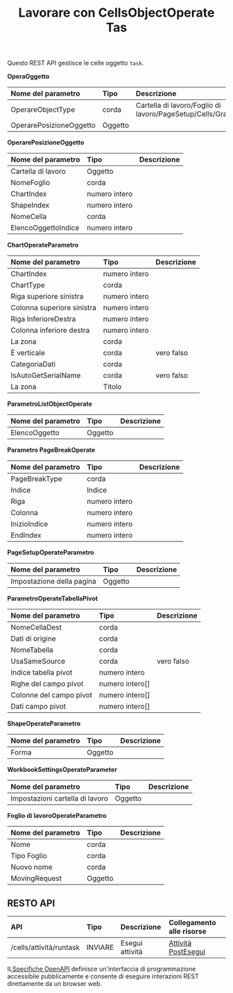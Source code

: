 ﻿---
title: Lavorare con CellsObjectOperate Tas
second_title: Aspose.Cells Cloud Documen
type: docs
url: /it/tasks/cells-object-operate/
aliases: [/working-with-cellsobjectoperate-task/]
description: "Cells.Cloud API per Excel operare: attività di operazione oggetto celle"
weight: 20
kwords: Excel, Office Cloud, REST API, Foglio di calcolo, PDF, CSV, Json, Markdwon, Utilizzo dell'attività CellsObjectOperate
---
Questo REST API gestisce le celle oggetto `task`.

**OperaOggetto**

|Nome del parametro|Tipo|Descrizione|
|:- |:- |:- |
| OperareObjectType| corda| Cartella di lavoro/Foglio di lavoro/PageSetup/Cells/Grafico/Forma/OggettoElenco/TabellaPivot/WorkbookSettings/PageBreak|
| OperarePosizioneOggetto| Oggetto||

**OperarePosizioneOggetto**

|Nome del parametro|Tipo|Descrizione|
|:- |:- |:- |
| Cartella di lavoro| Oggetto||
| NomeFoglio| corda||
| ChartIndex| numero intero||
| ShapeIndex| numero intero||
| NomeCella| corda||
| ElencoOggettoIndice| numero intero||


**ChartOperateParametro**

|Nome del parametro|Tipo|Descrizione|
|:- |:- |:- |
| ChartIndex| numero intero||
|ChartType| corda||
| Riga superiore sinistra| numero intero||
| Colonna superiore sinistra| numero intero||
| Riga InferioreDestra| numero intero||
| Colonna inferiore destra| numero intero||
| La zona| corda||
| È verticale| corda| vero falso|
| CategoriaDati| corda||
| IsAutoGetSerialName| corda| vero falso|
| La zona| Titolo||

**ParametroListObjectOperate** 

|Nome del parametro|Tipo|Descrizione|
|:- |:- |:- |
| ElencoOggetto| Oggetto||

**Parametro PageBreakOperate**

|Nome del parametro|Tipo|Descrizione|
|:- |:- |:- |
| PageBreakType| corda||
| Indice| Indice||
| Riga| numero intero||
| Colonna| numero intero||
| InizioIndice| numero intero||
| EndIndex| numero intero||


**PageSetupOperateParametro**

|Nome del parametro|Tipo|Descrizione|
|:- |:- |:- |
| Impostazione della pagina| Oggetto||


**ParametroOperateTabellaPivot**

|Nome del parametro|Tipo|Descrizione|
|:- |:- |:- |
| NomeCellaDest| corda||
| Dati di origine| corda||
| NomeTabella| corda||
| UsaSameSource| corda| vero falso|
| Indice tabella pivot| numero intero||
| Righe del campo pivot|numero intero[]||
| Colonne del campo pivot|numero intero[]||
| Dati campo pivot|numero intero[]||


**ShapeOperateParametro**


|Nome del parametro|Tipo|Descrizione|
|:- |:- |:- |
| Forma| Oggetto||


**WorkbookSettingsOperateParameter**


|Nome del parametro|Tipo|Descrizione|
|:- |:- |:- |
| Impostazioni cartella di lavoro| Oggetto||

**Foglio di lavoroOperateParametro**


|Nome del parametro|Tipo|Descrizione|
|:- |:- |:- |
| Nome| corda||
| Tipo Foglio| corda||
| Nuovo nome| corda||
| MovingRequest| Oggetto||

## RESTO API

|**API**|**Tipo**|**Descrizione**|**Collegamento alle risorse**|
|:- |:- |:- |:- |
|/cells/attività/runtask|INVIARE|Esegui attività|[Attività PostEsegui](https://apireference.aspose.cloud/cells/#/Task/PostRunTask)|

 IL[Specifiche OpenAPI](https://apireference.aspose.cloud/cells/#/Workbook/PostImportData) definisce un'interfaccia di programmazione accessibile pubblicamente e consente di eseguire interazioni REST direttamente da un browser web.

